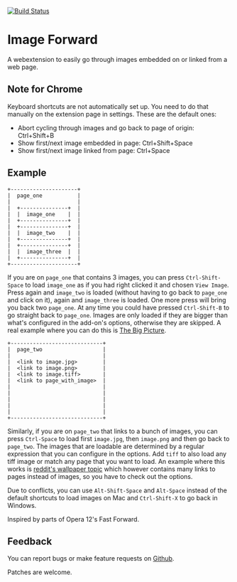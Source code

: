 [![Build Status](https://travis-ci.org/sblask/firefox-image-forward.svg?branch=master)](https://travis-ci.org/sblask/firefox-image-forward)

Image Forward
=============

A webextension to easily go through images embedded on or linked from a web page.

Note for Chrome
---------------

Keyboard shortcuts are not automatically set up. You need to do that manually
on the extension page in settings. These are the default ones:

 - Abort cycling through images and go back to page of origin: Ctrl+Shift+B
 - Show first/next image embedded in page: Ctrl+Shift+Space
 - Show first/next image linked from page: Ctrl+Space

Example
-------

```
+---------------------+
|  page_one           |
|                     |
|  +---------------+  |
|  |  image_one    |  |
|  +---------------+  |
|  +---------------+  |
|  |  image_two    |  |
|  +---------------+  |
|  +---------------+  |
|  |  image_three  |  |
|  +---------------+  |
+---------------------+
```

If you are on `page_one`  that contains 3 images, you can press
`Ctrl-Shift-Space` to load `image_one` as if you had right clicked it and
chosen `View Image`. Press again and `image_two` is loaded (without having to
go back to `page_one` and click on it), again and `image_three` is loaded. One
more press will bring you back two `page_one`. At any time you could have
pressed `Ctrl-Shift-B` to go straight back to `page_one`. Images are only
loaded if they are bigger than what's configured in the add-on's options,
otherwise they are skipped. A real example where you can do this is [The Big
Picture](http://www.boston.com/bigpicture/).

```
+-----------------------------+
|  page_two                   |
|                             |
|  <link to image.jpg>        |
|  <link to image.png>        |
|  <link to image.tiff>       |
|  <link to page_with_image>  |
|                             |
|                             |
|                             |
|                             |
|                             |
+-----------------------------+
```

Similarly, if you are on `page_two` that links to a bunch of images, you can
press `Ctrl-Space` to load first `image.jpg`, then `image.png` and then go back
to `page_two`. The images that are loadable are determined by a regular
expression that you can configure in the options. Add `tiff` to also load any
tiff image or match any page that you want to load. An example where this works
is [reddit's wallpaper topic](https://www.reddit.com/r/wallpaper) which however
contains many links to pages instead of images, so you have to check out the
options.

Due to conflicts, you can use `Alt-Shift-Space` and `Alt-Space` instead of the
default shortcuts to load images on Mac and `Ctrl-Shift-X` to go back in
Windows.

Inspired by parts of Opera 12's Fast Forward.

Feedback
--------

You can report bugs or make feature requests on
[Github](https://github.com/sblask/firefox-image-forward).

Patches are welcome.
